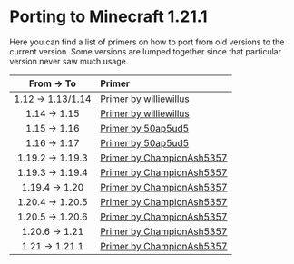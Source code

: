 # Porting to Minecraft 1.21.1

Here you can find a list of primers on how to port from old versions to the current version. Some versions are lumped together since that particular version never saw much usage.

|    From -> To      |               Primer                    |
|:------------------:|:----------------------------------------|
| 1.12 -> 1.13/1.14  | [Primer by williewillus][112to114]      |
| 1.14 -> 1.15       | [Primer by williewillus][114to115]      |
| 1.15 -> 1.16       | [Primer by 50ap5ud5][115to116]          |
| 1.16 -> 1.17       | [Primer by 50ap5ud5][116to117]          |
| 1.19.2 -> 1.19.3   | [Primer by ChampionAsh5357][1192to1193] |
| 1.19.3 -> 1.19.4   | [Primer by ChampionAsh5357][1193to1194] |
| 1.19.4 -> 1.20     | [Primer by ChampionAsh5357][1194to120]  |
| 1.20.4 -> 1.20.5   | [Primer by ChampionAsh5357][1204to1205] |
| 1.20.5 -> 1.20.6   | [Primer by ChampionAsh5357][1205to1206] |
| 1.20.6 -> 1.21     | [Primer by ChampionAsh5357][1206to121]  |
| 1.21   -> 1.21.1   | [Primer by ChampionAsh5357][121to1211]  |

[112to114]: https://gist.github.com/williewillus/353c872bcf1a6ace9921189f6100d09a
[114to115]: https://gist.github.com/williewillus/30d7e3f775fe93c503bddf054ef3f93e
[115to116]: https://gist.github.com/50ap5ud5/f4e70f0e8faeddcfde6b4b1df70f83b8
[116to117]: https://gist.github.com/50ap5ud5/beebcf056cbdd3c922cc8993689428f4
[1192to1193]: https://github.com/neoforged/.github/blob/main/primers/1.19.3/index.md
[1193to1194]: https://github.com/neoforged/.github/blob/main/primers/1.19.4/index.md
[1194to120]: https://github.com/neoforged/.github/blob/main/primers/1.20/index.md
[1204to1205]: https://github.com/neoforged/.github/blob/main/primers/1.20.5/index.md
[1205to1206]: https://github.com/neoforged/.github/blob/main/primers/1.20.6/index.md
[1206to121]: https://github.com/neoforged/.github/blob/main/primers/1.21/index.md
[121to1211]: https://github.com/neoforged/.github/blob/main/primers/1.21.1/index.md
